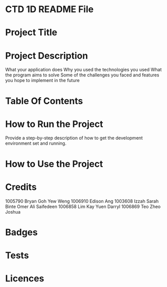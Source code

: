 # CTD 1D README File

# Project Title

# Project Description

What your application does
Why you used the technologies you used
What the program aims to solve
Some of the challenges you faced and features you hope to implement in the future

# Table Of Contents

# How to Run the Project

Provide a step-by-step description of how to get the development environment set and running.

# How to Use the Project

# Credits

1005790 Bryan Goh Yew Weng
1006910 Edison Ang
1003608 Izzah Sarah Binte Omer Ali Saifedeen
1006858 Lim Kay Yuen Darryl
1006869 Teo Zheo Joshua

# Badges

# Tests

# Licences 









